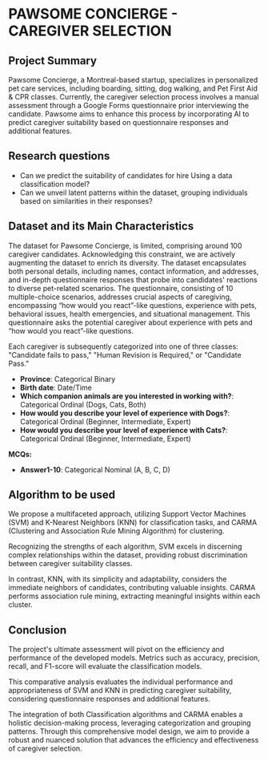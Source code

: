 # PAWSOME CONCIERGE - CAREGIVER SELECTION
## Project Summary

Pawsome Concierge, a Montreal-based startup, specializes in personalized pet care services, including boarding, sitting, dog walking, and Pet First Aid & CPR classes. Currently, the caregiver selection process involves a manual assessment through a Google Forms questionnaire prior interviewing the candidate. Pawsome aims to enhance this process by incorporating AI to predict caregiver suitability based on questionnaire responses and additional features.

## Research questions

<ul>
  <li>Can we predict the suitability of candidates for hire Using a data classification model?</li>
  <li>Can we unveil latent patterns within the dataset, grouping individuals based on similarities in their responses?</li>
</ul>

## Dataset and its Main Characteristics

The dataset for Pawsome Concierge, is limited, comprising around 100 caregiver candidates. Acknowledging this constraint, we are actively augmenting the dataset to enrich its diversity.  The dataset encapsulates both personal details, including names, contact information, and addresses, and in-depth questionnaire responses that probe into candidates' reactions to diverse pet-related scenarios. The questionnaire, consisting of 10 multiple-choice scenarios, addresses crucial aspects of caregiving, encompassing “how would you react”-like questions, experience with pets, behavioral issues, health emergencies, and situational management. This questionnaire asks the potential caregiver about experience with pets and “how would you react”-like questions.

Each caregiver is subsequently categorized into one of three classes: "Candidate fails to pass," "Human Revision is Required," or "Candidate Pass." 

- **Province**: Categorical Binary
- **Birth date**: Date/Time
- **Which companion animals are you interested in working with?**: Categorical Ordinal (Dogs, Cats, Both)
- **How would you describe your level of experience with Dogs?**: Categorical Ordinal (Beginner, Intermediate, Expert)
- **How would you describe your level of experience with Cats?**: Categorical Ordinal (Beginner, Intermediate, Expert)

**MCQs:** 
- **Answer1-10**: Categorical Nominal (A, B, C, D)

## Algorithm to be used

We propose a multifaceted approach, utilizing Support Vector Machines (SVM) and K-Nearest Neighbors (KNN) for classification tasks, and CARMA (Clustering and Association Rule Mining Algorithm) for clustering. 

Recognizing the strengths of each algorithm, SVM excels in discerning complex relationships within the dataset, providing robust discrimination between caregiver suitability classes.
 
In contrast, KNN, with its simplicity and adaptability, considers the immediate neighbors of candidates, contributing valuable insights. 
CARMA performs association rule mining, extracting meaningful insights within each cluster. 

## Conclusion

The project's ultimate assessment will pivot on the efficiency and performance of the developed models. Metrics such as accuracy, precision, recall, and F1-score will evaluate the classification models. 

This comparative analysis evaluates the individual performance and appropriateness of SVM and KNN in predicting caregiver suitability, considering questionnaire responses and additional features.

The integration of both Classification algorithms and CARMA enables a holistic decision-making process, leveraging categorization and grouping patterns. Through this comprehensive model design, we aim to provide a robust and nuanced solution that advances the efficiency and effectiveness of caregiver selection.
